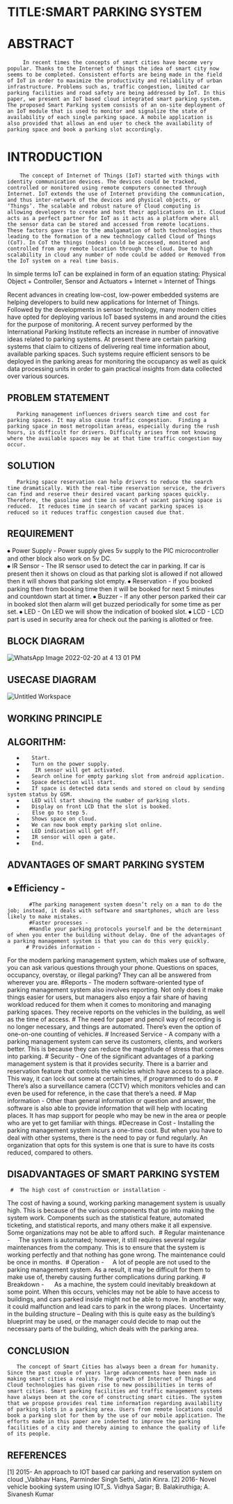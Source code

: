 # TITLE:SMART PARKING SYSTEM

# ABSTRACT
         In recent times the concepts of smart cities have become very popular. Thanks to the Internet of things the idea of smart city now seems to be completed. Consistent efforts are being made in the field of IoT in order to maximize the productivity and reliability of urban infrastructure. Problems such as, traffic congestion, limited car parking facilities and road safety are being addressed by IoT. In this paper, we present an IoT based cloud integrated smart parking system. The proposed Smart Parking system consists of an on-site deployment of an IoT module that is used to monitor and signalize the state of availability of each single parking space. A mobile application is also provided that allows an end user to check the availability of parking space and book a parking slot accordingly.

# INTRODUCTION
        The concept of Internet of Things (IoT) started with things with identity communication devices. The devices could be tracked, controlled or monitored using remote computers connected through Internet. IoT extends the use of Internet providing the communication, and thus inter-network of the devices and physical objects, or ‘Things’. The scalable and robust nature of Cloud computing is allowing developers to create and host their applications on it. Cloud acts as a perfect partner for IoT as it acts as a platform where all the sensor data can be stored and accessed from remote locations. These factors gave rise to the amalgamation of both technologies thus leading to the formation of a new technology called Cloud of Things (CoT). In CoT the things (nodes) could be accessed, monitored and controlled from any remote location through the cloud. Due to high scalability in cloud any number of node could be added or Removed from the IoT system on a real time basis. 
In simple terms IoT can be explained in form of an equation stating: Physical Object + Controller, Sensor and Actuators + Internet = Internet of Things
  
Recent advances in creating low-cost, low-power embedded systems are helping developers to build new applications for Internet of Things. Followed by the developments in sensor technology, many modern cities have opted for deploying various IoT based systems in and around the cities for the purpose of monitoring. A recent survey performed by the International Parking Institute reflects an increase in number of innovative ideas related to parking systems. At present there are certain parking systems that claim to citizens of delivering real time information about, available parking spaces. Such systems require efficient sensors to be deployed in the parking areas for monitoring the occupancy as well as quick data processing units in order to gain practical insights from data collected over various sources.

## PROBLEM STATEMENT 
       Parking management influences drivers search time and cost for parking spaces. It may also cause traffic congestion.  Finding a parking space in most metropolitan areas, especially during the rush hours, is difficult for drivers. Difficulty arises from not knowing where the available spaces may be at that time traffic congestion may occur.



## SOLUTION
       Parking space reservation can help drivers to reduce the search time dramatically. With the real-time reservation service, the drivers can find and reserve their desired vacant parking spaces quickly. Therefore, the gasoline and time in search of vacant parking space is reduced.  It reduces time in search of vacant parking spaces is reduced so it reduces traffic congestion caused due that.

## REQUIREMENT
 
⦁	Power Supply - Power supply gives 5v supply to the PIC microcontroller and other block also work on 5v DC.  
⦁	IR Sensor - The IR sensor used to detect the car in parking. If car is present then it shows on cloud as that parking slot is allowed if not allowed then it will shows that parking slot empty. 
⦁	Reservation - if you booked parking then from booking time then it will be booked for next 5 minutes and countdown start at timer. 
⦁	Buzzer - If any other person parked their car in booked slot then alarm will get buzzed periodically for some time as per set.
⦁	LED - On LED we will show the indication of booked slot. 
⦁	LCD - LCD part is used in security area for check out the parking is allotted or free.


## BLOCK DIAGRAM
![WhatsApp Image 2022-02-20 at 4 13 01 PM](https://user-images.githubusercontent.com/98890597/154843854-2688a1a7-26f0-4e27-bdcc-48034755e31b.jpeg)


## USECASE DIAGRAM
![Untitled Workspace](https://user-images.githubusercontent.com/98890597/154843940-61c83836-47c6-4371-9906-385fc1f72c34.png)

## WORKING PRINCIPLE
## ALGORITHM:
       ⦁	Start. 
       ⦁	Turn on the power supply. 
       ⦁	 IR sensor will get activated. 
       ⦁	Search online for empty parking slot from android application. 
       ⦁	Space detection will start. 
       ⦁	If space is detected data sends and stored on cloud by sending system status by GSM. 
       ⦁	LED will start showing the number of parking slots. 
       ⦁	Display on front LCD that the slot is booked. 
       .	Else go to step 5. 
       ⦁	Shows space on cloud. 
       ⦁	We can now book empty parking slot online. 
       ⦁	LED indication will get off. 
       ⦁	IR sensor will open a gate. 
       ⦁	End.

 
## ADVANTAGES OF SMART PARKING SYSTEM
## ⦁	Efficiency - 
           #The parking management system doesn’t rely on a man to do the job; instead, it deals with software and smartphones, which are less likely to make mistakes. 
           #Faster processes -
           #Handle your parking protocols yourself and be the determinant of when you enter the building without delay. One of the advantages of a parking management system is that you can do this very quickly. 
          # Provides information -
For the modern parking management system, which makes use of software, you can ask various questions through your phone. Questions on spaces, occupancy, overstay, or illegal parking? They can all be answered from wherever you are.
         #Reports -
          The modern software-oriented type of parking management system also involves reporting. Not only does it make things easier for users, but managers also enjoy a fair share of having workload reduced for them when it comes to monitoring and managing parking spaces. They receive reports on the vehicles in the building, as well as the time of access. 
       #	The need for paper and pencil way of recording is no longer necessary, and things are automated. There’s even the option of one-on-one counting of vehicles.
       #	Increased Service -
A company with a parking management system can serve its customers, clients, and workers better. This is because they can reduce the magnitude of stress that comes into parking.
      #	Security -
One of the significant advantages of a parking management system is that it provides security. There is a barrier and reservation feature that controls the vehicles which have access to a place. This way, it can lock out some at certain times, if programmed to do so. 
      #	There’s also a surveillance camera (CCTV) which monitors vehicles and can even be used for reference, in the case that there’s a need.
      #	Map information -
Other than general information or question and answer, the software is also able to provide information that will help with locating places. It has map support for people who may be new in the area or people who are yet to get familiar with things.
     #Decrease in Cost -
Installing the parking management system incurs a one-time cost. But when you have to deal with other systems, there is the need to pay or fund regularly. An organization that opts for this system is one that is sure to have its costs reduced, compared to others.   



## DISADVANTAGES OF SMART PARKING SYSTEM

     #	The high cost of construction or installation -
The cost of having a sound, working parking management system is usually high. This is because of the various components that go into making the system work. Components such as the statistical feature, automated ticketing, and statistical reports, and many others make it all expensive. Some organizations may not be able to afford such. 
    #	Regular maintenance -
   		The system is automated; however, it still requires several regular maintenances from the company. This is to ensure that the system is working perfectly and that nothing has gone wrong. The maintenance could be once in months. 
    # Operation -
   		A lot of people are not used to the parking management system. As a result, it may be difficult for them to make use of, thereby causing further complications during parking.
    #	Breakdown -
    		As a machine, the system could inevitably breakdown at some point. When this occurs, vehicles may not be able to have access to buildings, and cars parked inside might not be able to move. In another way, it could malfunction and lead cars to park in the wrong places. 
       Uncertainty in the building structure –
Dealing with this is quite easy as the building’s blueprint may be used, or the manager could decide to map out the necessary parts of the building, which deals with the parking area.   

## CONCLUSION
       The concept of Smart Cities has always been a dream for humanity. Since the past couple of years large advancements have been made in making smart cities a reality. The growth of Internet of Things and Cloud technologies has given rise to new possibilities in terms of smart cities. Smart parking facilities and traffic management systems have always been at the core of constructing smart cities. The system that we propose provides real time information regarding availability of parking slots in a parking area. Users from remote locations could book a parking slot for them by the use of our mobile application. The efforts made in this paper are indented to improve the parking facilities of a city and thereby aiming to enhance the quality of life of its people.



   ## REFERENCES
[1] 2015- An approach to IOT based car parking and reservation system on cloud _Vaibhav Hans, Parminder Singh Sethi, Jatin Kinra. 
[2] 2016- Novel vehicle booking system using IOT_S. Vidhya Sagar; B. Balakiruthiga; A. Sivanesh Kumar
